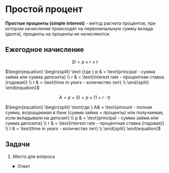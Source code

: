 # Простой процент

**Простые проценты (simple interest)** - метод расчета процентов, при котором начисления происходят на первоначальную сумму вклада (долга), проценты на проценты не начисляются.

## Ежегодное начисление

$$ SI = p \times r \times t $$

$\begin{equation}
\begin{split}
\text {где } p & = \text{principal - сумма займа или сумма депозита} \\
r & = \text{interest rate - процентная ставка (годовая)} \\
t & = \text{time in years - количество лет} \\
\end{split}
\end{equation}$

$$A = p + SI = p \times (1 + r\cdot t)$$

$\begin{equation} \begin{split}
\text{где }  A& = \text{amount - полная сумма, возращаемая в банк (сумма займа + проценты) или получаемая, если вкладывали на депозит} \\
p & = \text{principal - сумма займа или сумма депозита} \\
r & = \text{interest rate - процентная ставка (годовая)} \\
t & = \text{time in years - количество лет} \\
\end{split}
\end{equation}$

## Задачи

1. Место для вопроса

    <details><summary>Ответ</summary>
    <p>

    #### Место для ответа!

    ```python
    print("hello, world")
    ```

    </p>
    </details>
